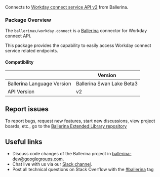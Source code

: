 Connects to [Workday connect service API v2](https://community.workday.com/sites/default/files/file-hosting/restapi/index.html) from Ballerina.

### Package Overview

The `ballerinax/workday.connect` is a [Ballerina](https://ballerina.io/) connector for Workday connect API.  

This package provides the capability to easily access Workday connect service related endpoints.

#### Compatibility
|                               | Version                    |
|-------------------------------|----------------------------|
| Ballerina Language Version    | Ballerina Swan Lake Beta3  |
| API Version                   | v2                         |

## Report issues
To report bugs, request new features, start new discussions, view project boards, etc., go to the [Ballerina Extended Library repository](https://github.com/ballerina-platform/ballerina-extended-library)

## Useful links
- Discuss code changes of the Ballerina project in [ballerina-dev@googlegroups.com](mailto:ballerina-dev@googlegroups.com).
- Chat live with us via our [Slack channel](https://ballerina.io/community/slack/).
- Post all technical questions on Stack Overflow with the [#ballerina](https://stackoverflow.com/questions/tagged/ballerina) tag